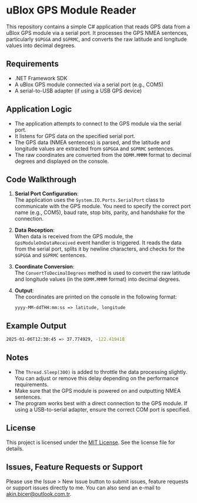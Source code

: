 # uBlox GPS Module Reader

This repository contains a simple C# application that reads GPS data from a uBlox GPS module via a serial port. It processes the GPS NMEA sentences, particularly `$GPGGA` and `$GPRMC`, and converts the raw latitude and longitude values into decimal degrees.

## Requirements

- .NET Framework SDK
- A uBlox GPS module connected via a serial port (e.g., COM5)
- A serial-to-USB adapter (if using a USB GPS device)

## Application Logic

- The application attempts to connect to the GPS module via the serial port.
- It listens for GPS data on the specified serial port.
- The GPS data (NMEA sentences) is parsed, and the latitude and longitude values are extracted from `$GPGGA` and `$GPRMC` sentences.
- The raw coordinates are converted from the `DDMM.MMMM` format to decimal degrees and displayed on the console.

## Code Walkthrough

1. **Serial Port Configuration**:  
   The application uses the `System.IO.Ports.SerialPort` class to communicate with the GPS module. You need to specify the correct port name (e.g., COM5), baud rate, stop bits, parity, and handshake for the connection.

2. **Data Reception**:  
   When data is received from the GPS module, the `GpsModuleOnDataReceived` event handler is triggered. It reads the data from the serial port, splits it by newline characters, and checks for the `$GPGGA` and `$GPRMC` sentences.

3. **Coordinate Conversion**:  
   The `ConvertToDecimalDegrees` method is used to convert the raw latitude and longitude values (in the `DDMM.MMMM` format) into decimal degrees.

4. **Output**:  
   The coordinates are printed on the console in the following format:
   ```
   yyyy-MM-ddTHH:mm:ss => latitude, longitude
   ```

## Example Output

```bash
2025-01-06T12:30:45 => 37.774929, -122.419418
```

## Notes

- The `Thread.Sleep(300)` is added to throttle the data processing slightly. You can adjust or remove this delay depending on the performance requirements.
- Make sure that the GPS module is powered on and outputting NMEA sentences.
- The program works best with a direct connection to the GPS module. If using a USB-to-serial adapter, ensure the correct COM port is specified.

## License

This project is licensed under the [MIT License](LICENSE). See the license file for details.

## Issues, Feature Requests or Support

Please use the Issue > New Issue button to submit issues, feature requests or support issues directly to me. You can also send an e-mail to akin.bicer@outlook.com.tr.
